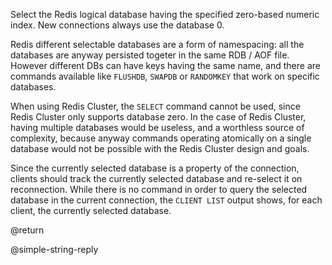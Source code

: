 Select the Redis logical database having the specified zero-based numeric index.
New connections always use the database 0.

Redis different selectable databases are a form of namespacing: all the databases are anyway persisted togeter in the same RDB / AOF file. However different DBs can have keys having the same name, and there are commands available like `FLUSHDB`, `SWAPDB` or `RANDOMKEY` that work on specific databases.

When using Redis Cluster, the `SELECT` command cannot be used, since Redis Cluster only supports database zero. In the case of Redis Cluster, having multiple databases would be useless, and a worthless source of complexity, because anyway commands operating atomically on a single database would not be possible with the Redis Cluster design and goals.

Since the currently selected database is a property of the connection, clients should track the currently selected database and re-select it on reconnection. While there is no command in order to query the selected database in the current connection, the `CLIENT LIST` output shows, for each client, the currently selected database.

@return

@simple-string-reply
